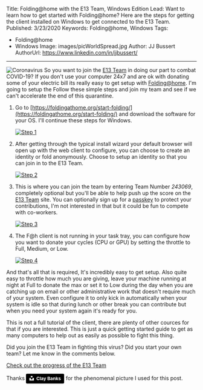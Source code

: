 Title: Folding@home with the E13 Team, Windows Edition
Lead: Want to learn how to get started with Folding@home? Here are the steps for getting the client installed on Windows to get connected to the E13 Team.
Published: 3/23/2020
Keywords: Folding@home, Windows
Tags:
 - Folding@home
 - Windows
Image: images/picWorldSpread.jpg
Author: JJ Bussert
AuthorUrl: https://www.linkedin.com/in/jjbussert/
---

![Coronavirus](/images/posts/Coronavirus-CDC.jpg "Coronavirus")
So you want to join the [E13 Team](http://www.e13.team) in doing our part to combat COVID-19? If you don't use your computer 24x7 and are ok with donating some of your electric bill its really easy to get setup with [Folding@home](https://foldingathome.org/).  I'm going to setup the Follow these simple steps and join my team and see if we can't accelerate the end of this quarantine.  

1. Go to [https://foldingathome.org/start-folding/](https://foldingathome.org/start-folding/) and download the software for your OS. I'll continue these steps for Windows.

    [![Step 1](/images/posts/foldingathome_gettingstarted_win/step-1.png "Step 1")](/images/posts/foldingathome_gettingstarted_win/step-1.png)

2. After getting through the typical install wizard your default browser will open up with the web client to configure, you can choose to create an identity or fold anonymously.  Choose to setup an identity so that you can join in to the E13 Team.

    [![Step 2](/images/posts/foldingathome_gettingstarted_win/step-2.png "Step 2")](/images/posts/foldingathome_gettingstarted_win/step-2.png)

3. This is where you can join the team by entering Team Number *243069*, completely optional but you'll be able to help push up the score on the [E13 Team](http://www.e13.team) site.  You can optionally sign up for a [passkey](https://foldingathome.org/support/faq/points/passkey/) to protect your contributions, I'm not interested in that but it could be fun to compete with co-workers.

    [![Step 3](/images/posts/foldingathome_gettingstarted_win/step-3.png "Step 3")](/images/posts/foldingathome_gettingstarted_win/step-3.png)

4. The F@h client is not running in your task tray, you can configure how you want to donate your cycles (CPU or GPU) by setting the throttle to Full, Medium, or Low. 

    [![Step 4](/images/posts/foldingathome_gettingstarted_win/step-4.png "Step 4")](/images/posts/foldingathome_gettingstarted_win/step-4.png)

And that's all that is required, It's incredibly easy to get setup.  Also quite easy to throttle how much you are giving, leave your machine running at night at Full to donate the max or set it to Low during the day when you are catching up on email or other administrative work that doesn't require much of your system.  Even configure it to only kick in automatically when your system is idle so that during lunch or other break you can contribute but when you need your system again it's ready for you.

This is not a full tutorial of the client, there are plenty of other cources for that if you are interested.  This is just a quick getting started guide to get as many computers to help out as easily as possible to fight this thing.

Did you join the E13 Team in fighting this virus? Did you start your own team? Let me know in the comments below.

[Check out the progress of the E13 Team](http://www.e13.team)

Thanks <a style="background-color:black;color:white;text-decoration:none;padding:4px 6px;font-family:-apple-system, BlinkMacSystemFont, &quot;San Francisco&quot;, &quot;Helvetica Neue&quot;, Helvetica, Ubuntu, Roboto, Noto, &quot;Segoe UI&quot;, Arial, sans-serif;font-size:12px;font-weight:bold;line-height:1.2;display:inline-block;border-radius:3px" href="https://unsplash.com/@claybanks?utm_medium=referral&amp;utm_campaign=photographer-credit&amp;utm_content=creditBadge" target="_blank" rel="noopener noreferrer" title="Download free do whatever you want high-resolution photos from Clay Banks"><span style="display:inline-block;padding:2px 3px"><svg xmlns="http://www.w3.org/2000/svg" style="height:12px;width:auto;position:relative;vertical-align:middle;top:-2px;fill:white" viewBox="0 0 32 32"><title>unsplash-logo</title><path d="M10 9V0h12v9H10zm12 5h10v18H0V14h10v9h12v-9z"></path></svg></span><span style="display:inline-block;padding:2px 3px">Clay Banks</span></a> for the phenomenal picture I used for this post.

